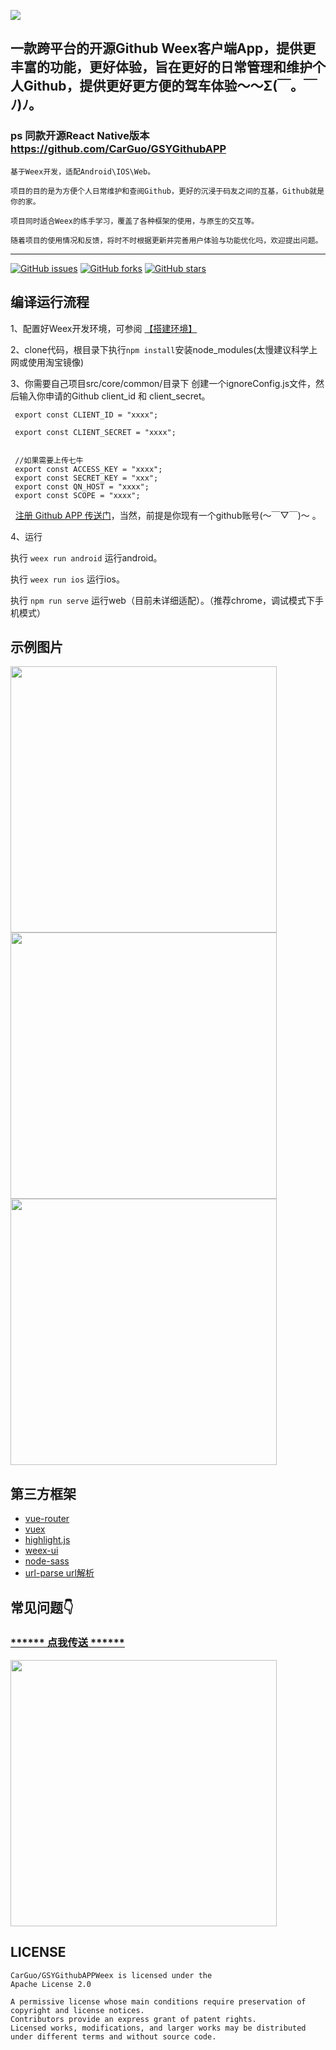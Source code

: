 ![](https://github.com/CarGuo/GSYGithubAppWeex/blob/master/logo.png)

## 一款跨平台的开源Github Weex客户端App，提供更丰富的功能，更好体验，旨在更好的日常管理和维护个人Github，提供更好更方便的驾车体验～～Σ(￣。￣ﾉ)ﾉ。

### ps 同款开源React Native版本 https://github.com/CarGuo/GSYGithubAPP

```
基于Weex开发，适配Android\IOS\Web。

项目的目的是为方便个人日常维护和查阅Github，更好的沉浸于码友之间的互基，Github就是你的家。

项目同时适合Weex的练手学习，覆盖了各种框架的使用，与原生的交互等。

随着项目的使用情况和反馈，将时不时根据更新并完善用户体验与功能优化吗，欢迎提出问题。
```
-----

[![GitHub issues](https://img.shields.io/github/issues/CarGuo/GSYGithubAPPWeex.svg)](https://github.com/CarGuo/GSYGithubAPPWeex/issues)
[![GitHub forks](https://img.shields.io/github/forks/CarGuo/GSYGithubAPPWeex.svg)](https://github.com/CarGuo/GSYGithubAPPWeex/network)
[![GitHub stars](https://img.shields.io/github/stars/CarGuo/GSYGithubAPPWeex.svg)](https://github.com/CarGuo/GSYGithubAPPWeex/stargazers)

## 编译运行流程

1、配置好Weex开发环境，可参阅 [【搭建环境】](http://weex.apache.org/cn/guide/set-up-env.html)

2、clone代码，根目录下执行`npm install`安装node_modules(太慢建议科学上网或使用淘宝镜像)

3、你需要自己项目src/core/common/目录下 创建一个ignoreConfig.js文件，然后输入你申请的Github client_id 和 client_secret。

     export const CLIENT_ID = "xxxx";

     export const CLIENT_SECRET = "xxxx";


     //如果需要上传七牛
     export const ACCESS_KEY = "xxxx";
     export const SECRET_KEY = "xxx";
     export const QN_HOST = "xxxx";
     export const SCOPE = "xxxx";

   [      注册 Github APP 传送门](https://github.com/settings/applications/new)，当然，前提是你现有一个github账号(～￣▽￣)～ 。

4、运行

执行 `weex run android` 运行android。

执行 `weex run ios` 运行ios。

执行 `npm run serve` 运行web（目前未详细适配）。（推荐chrome，调试模式下手机模式）


## 示例图片

<img src="https://github.com/CarGuo/GSYGithubAppWeex/blob/master/1.jpg" width="426px"/>

<img src="https://github.com/CarGuo/GSYGithubAppWeex/blob/master/2.jpg" width="426px"/>

<img src="https://github.com/CarGuo/GSYGithubAppWeex/blob/master/3.jpg" width="426px"/>

## 第三方框架

* [vue-router](https://github.com/vuejs/vue-router)
* [vuex](https://github.com/vuejs/vuex)
* [highlight.js](https://github.com/isagalaev/highlight.js)
* [weex-ui](https://github.com/alibaba/weex-ui)
* [node-sass](https://github.com/sass/node-sass)
* [url-parse url解析](https://github.com/unshiftio/url-parse)

## 常见问题👇

### [****** 点我传送 ******](https://github.com/CarGuo/GSYGithubAppWeex/blob/master/question.md)

<img src="https://github.com/CarGuo/GSYGithubAppWeex/blob/master/thanks.jpg" width="426px"/>

## LICENSE
```
CarGuo/GSYGithubAPPWeex is licensed under the
Apache License 2.0

A permissive license whose main conditions require preservation of copyright and license notices.
Contributors provide an express grant of patent rights.
Licensed works, modifications, and larger works may be distributed under different terms and without source code.
```
